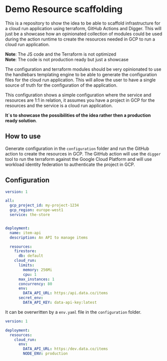 # Demo Resource scaffolding

This is a repository to show the idea to be able to scaffold infrastructure for a cloud run application using terraform,
GitHub Actions and Digger. This will just be a showcase how an opinionated collection of modules could be used during
the action runtime to create the resources needed in GCP to run a cloud run application.

**Note**: The JS code and the Terraform is not optimized  
**Note**: The code is not production ready but just a showcase

The configuration and terraform modules should be very opinionated to use the handlebars templating engine to be able to
generate the configuration files for the cloud run application. This will allow the user to have a single source of
truth for the configuration of the application.

This configuration shows a simple configuration where the service and resources are 1:1 in relation, it assumes
you have a project in GCP for the resources and the service is a cloud run application.

**It`s to showcase the possibilities of the idea rather then a production ready solution**.

## How to use

Generate configuration in the `configuration` folder and run the GitHub action to create the resources in GCP.
The GitHub action will use the `digger` tool to run the terraform against the Google Cloud Platform and will use
workload identity federation to authenticate the project in GCP.

## Configuration

```yaml
version: 1

all:
  gcp_project_id: my-project-1234
  gcp_region: europe-west1
  service: the-store


deployment:
  name: item-api
  description: An API to manage items

  resources:
    firestore:
      db: default
    cloud_run:
      limits:
        memory: 256Mi
        cpu: 1
      max_instances: 1
      concurrency: 80
      env:
        DATA_API_URL: https:/api.data.co/items
      secret_env:
        DATA_API_KEY: data-api-key:latest
```

It can be overwritten by a `env.yaml` file in the `configuration` folder.

```yaml
version: 1

deployment:
  resources:
    cloud_run:
      env:
        DATA_API_URL: https:/dev.data.co/items
        NODE_ENV: production

```

